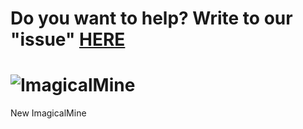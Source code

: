 # Do you want to help? Write to our "issue" [HERE](https://github.com/ImagicalMineReactive/ImagicalMine/issues/3)
# ![ImagicalMine](http://i.imgur.com/6Hlm8mn.gif)
New ImagicalMine

